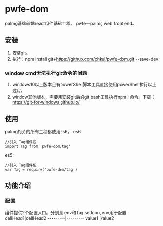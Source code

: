 # pwfe-dom

palmg基础前端react组件基础工程。
pwfe—palmg web front end。

## 安装

 1. 安装git。
 2. 执行：npm install git+https://github.com/chkui/pwfe-dom.git --save-dev

### window cmd无法执行git命令的问题

 1. windows10以上版本且有powerShell脚本工具直接使用powerShell执行以上过程。
 2. window其他版本，需要用安装git后的git bash工具执行npm i
    命令。下载：https://git-for-windows.github.io/

## 使用
palmg相关的所有工程都使用es6。
es6:
```
//引入 Tag组件包
import Tag from 'pwfe-dom/tag'
```
es5:
```
//引入 Tag组件包
var Tag = require('pwfe-dom/tag')
```

## 功能介绍
### 配置
组件提供2个配置入口。分别是
env和Tag.setIcon, env用于配置
cellHead1|cellHead2
---------|---------
value1   |value2   
